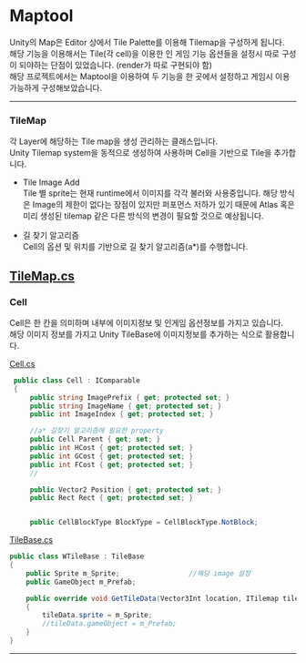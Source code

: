 # Maptool
Unity의 Map은 Editor 상에서 Tile Palette를 이용해 Tilemap을 구성하게 됩니다.<br/>
해당 기능을 이용해서는 Tile(각 cell)을 이용한 인 게임 기능 옵션들을 설정시 따로 구성이 되야하는 단점이 있었습니다. (render가 따로 구현되야 함)<br/>
해당 프로젝트에서는 Maptool을 이용하여 두 기능을 한 곳에서 설정하고 게임시 이용 가능하게 구성해보았습니다.<br/>

---

### TileMap
각 Layer에 해당하는 Tile map을 생성 관리하는 클래스입니다.<br/>
Unity Tilemap system을 동적으로 생성하여 사용하며 Cell을 기반으로 Tile을 추가합니다.<br/>

- Tile Image Add<br/>
Tile 별 sprite는 현재 runtime에서 이미지를 각각 불러와 사용중입니다.
해당 방식은 Image의 제한이 없다는 장점이 있지만 퍼포먼스 저하가 있기 때문에 
Atlas 혹은 미리 생성된 tilemap 같은 다른 방식의 변경이 필요할 것으로 예상됩니다.

- 길 찾기 알고리즘<br/>
Cell의 옵션 및 위치를 기반으로 길 찾기 알고리즘(a*)를 수행합니다.

[TileMap.cs](./WTileMap.cs)
---

### Cell
Cell은 한 칸을 의미하며 내부에 이미지정보 및 인게임 옵션정보를 가지고 있습니다.<br/>
해당 이미지 정보를 가지고 Unity TileBase에 이미지정보를 추가하는 식으로 활용합니다.<br/>

[Cell.cs](./Cell.cs)
```cs
 public class Cell : IComparable
 {
     public string ImagePrefix { get; protected set; }
     public string ImageName { get; protected set; }
     public int ImageIndex { get; protected set; }                                //어떤 이미지에 위치하는지 나타낸다(세이브, 로드시 사용)

     //a* 길찾기 알고리즘에 필요한 property
     public Cell Parent { get; set; }
     public int HCost { get; protected set; }
     public int GCost { get; protected set; }
     public int FCost { get; protected set; }
     //

     public Vector2 Position { get; protected set; }
     public Rect Rect { get; protected set; }


     public CellBlockType BlockType = CellBlockType.NotBlock;
```

[TileBase.cs](./WTileBase.cs)

```cs
public class WTileBase : TileBase
{
    public Sprite m_Sprite;                 //해당 image 설정
    public GameObject m_Prefab;

    public override void GetTileData(Vector3Int location, ITilemap tilemap, ref TileData tileData)
    {
        tileData.sprite = m_Sprite;
        //tileData.gameObject = m_Prefab;
    }
}
```

---